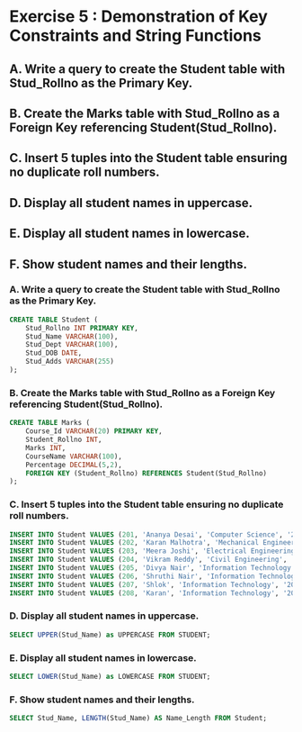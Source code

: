 # Exercise 5 : Demonstration of Key Constraints and String Functions
## A.	Write a query to create the Student table with Stud_Rollno as the Primary Key.
## B.	Create the Marks table with Stud_Rollno as a Foreign Key referencing Student(Stud_Rollno).
## C.	Insert 5 tuples into the Student table ensuring no duplicate roll numbers.
## D.	Display all student names in uppercase.
## E.	Display all student names in lowercase.
## F.	Show student names and their lengths.

### A. Write a query to create the Student table with Stud_Rollno as the Primary Key.

```sql
CREATE TABLE Student (
    Stud_Rollno INT PRIMARY KEY,
    Stud_Name VARCHAR(100),
    Stud_Dept VARCHAR(100),
    Stud_DOB DATE,
    Stud_Adds VARCHAR(255)
);
```

### B. Create the Marks table with Stud_Rollno as a Foreign Key referencing Student(Stud_Rollno).

```sql
CREATE TABLE Marks (
    Course_Id VARCHAR(20) PRIMARY KEY,
    Student_Rollno INT,
    Marks INT,
    CourseName VARCHAR(100),
    Percentage DECIMAL(5,2),
    FOREIGN KEY (Student_Rollno) REFERENCES Student(Stud_Rollno)
);
```

### C. Insert 5 tuples into the Student table ensuring no duplicate roll numbers.

```sql
INSERT INTO Student VALUES (201, 'Ananya Desai', 'Computer Science', '2003-02-14', 'JP Nagar, Bengaluru');
INSERT INTO Student VALUES (202, 'Karan Malhotra', 'Mechanical Engineering', '2002-07-09', 'Andheri West, Mumbai');
INSERT INTO Student VALUES (203, 'Meera Joshi', 'Electrical Engineering', '2001-11-22', 'Hazratganj, Lucknow');
INSERT INTO Student VALUES (204, 'Vikram Reddy', 'Civil Engineering', '2002-04-30', 'Banjara Hills, Hyderabad');
INSERT INTO Student VALUES (205, 'Divya Nair', 'Information Technology', '2003-09-17', 'Vyttila, Kochi');
INSERT INTO Student VALUES (206, 'Shruthi Nair', 'Information Technology', '2002-09-17', 'Vatakara, Calicut');
INSERT INTO Student VALUES (207, 'Shlok', 'Information Technology', '2002-08-17', 'Vadodara, Vadodara');
INSERT INTO Student VALUES (208, 'Karan', 'Information Technology', '2003-09-17', 'Delhi, Delhi');
```


### D. Display all student names in uppercase.

```sql
SELECT UPPER(Stud_Name) as UPPERCASE FROM STUDENT;
```

### E. Display all student names in lowercase.

```sql
SELECT LOWER(Stud_Name) as LOWERCASE FROM STUDENT;
```

### F. Show student names and their lengths.

```sql
SELECT Stud_Name, LENGTH(Stud_Name) AS Name_Length FROM Student;
```
